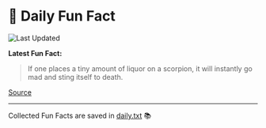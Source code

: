 # 🌟 Daily Fun Fact

![Last Updated](https://img.shields.io/badge/Last_Updated-2025_06_06-blue?style=flat-square)

**Latest Fun Fact:**

> If one places a tiny amount of liquor on a scorpion, it will instantly go mad and sting itself to death.

[Source](http://www.djtech.net/humor/useless_facts.htm)

---

Collected Fun Facts are saved in [daily.txt](daily.txt) 📚
